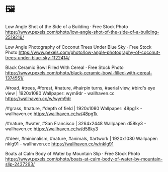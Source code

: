 # 🖼️ 

Low Angle Shot of the Side of a Building · Free Stock Photo
https://www.pexels.com/photo/low-angle-shot-of-the-side-of-a-building-2519216/

Low Angle Photography of Coconut Trees Under Blue Sky · Free Stock Photo
https://www.pexels.com/photo/low-angle-photography-of-coconut-trees-under-blue-sky-1122414/

Black Ceramic Bowl Filled With Cereal · Free Stock Photo
https://www.pexels.com/photo/black-ceramic-bowl-filled-with-cereal-1374551/

/#road, #trees, #forest, #nature, #hairpin turns, #aerial view, #bird's eye view | 1920x1080 Wallpaper: wym9dr - wallhaven.cc
https://wallhaven.cc/w/wym9dr

/#grass, #nature, #depth of field | 1920x1080 Wallpaper: 48pg1k - wallhaven.cc
https://wallhaven.cc/w/48pg1k

/#nature, #water, #San Francisco | 3264x2448 Wallpaper: d58ky3 - wallhaven.cc
https://wallhaven.cc/w/d58ky3

/#deer, #minimalism, #nature, #animals, #artwork | 1920x1080 Wallpaper: nklg91 - wallhaven.cc
https://wallhaven.cc/w/nklg91

Boats at Calm Body of Water by Mountain Slip · Free Stock Photo
https://www.pexels.com/photo/boats-at-calm-body-of-water-by-mountain-slip-2437293/
